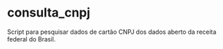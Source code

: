 # consulta_cnpj
Script para pesquisar dados de cartão CNPJ dos dados aberto da receita federal do Brasil.
